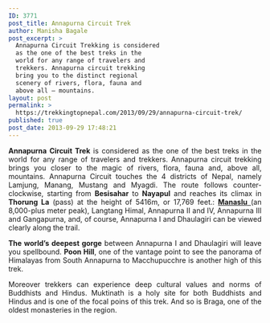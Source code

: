 ```yaml
---
ID: 3771
post_title: Annapurna Circuit Trek
author: Manisha Bagale
post_excerpt: >
  Annapurna Circuit Trekking is considered
  as the one of the best treks in the
  world for any range of travelers and
  trekkers. Annapurna circuit trekking
  bring you to the distinct regional
  scenery of rivers, flora, fauna and
  above all – mountains.
layout: post
permalink: >
  https://trekkingtopnepal.com/2013/09/29/annapurna-circuit-trek/
published: true
post_date: 2013-09-29 17:48:21
---
```

<p style="text-align: justify;"><strong>Annapurna Circuit Trek</strong> is considered as the one of the best treks in the world for any range of travelers and trekkers. Annapurna circuit trekking brings you closer to the magic of rivers, flora, fauna and, above all, mountains. Annapurna Circuit touches the 4 districts of Nepal, namely Lamjung, Manang, Mustang and Myagdi. The route follows counter-clockwise, starting from <strong>Besisahar</strong> to <strong>Nayapul</strong> and reaches its climax in <strong>Thorung La</strong> (pass) at the height of 5416m, or 17,769 feet.: <a href="http://oshoadventure.com/destination/nepal/trekking_in_nepal/manaslu-trekking/"><strong>Manaslu</strong> </a>(an 8,000-plus meter peak), Langtang Himal, Annapurna II and IV, Annapurna III and Gangapurna, and, of course, Annapurna I and Dhaulagiri can be viewed clearly along the trail.</p>
<p style="text-align: justify;"><strong>The world’s deepest gorge</strong> between Annapurna I and Dhaulagiri will leave you spellbound. <strong>Poon Hill</strong>, one of the vantage point to see the panorama of Himalayas from South Annapurna to Macchupucchre is another high of this trek.</p>
<p style="text-align: justify;">Moreover trekkers can experience deep cultural values and norms of Buddhists and Hindus. Muktinath is a holy site for both Buddhists and Hindus and is one of the focal poins of this trek. And so is Braga, one of the oldest monasteries in the region.</p>